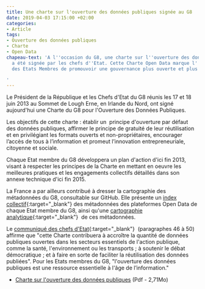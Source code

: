 ```yaml
---
title: Une charte sur l'ouverture des données publiques signée au G8
date: 2019-04-03 17:15:00 +02:00
categories:
- Article
tags:
- Ouverture des données publiques
- Charte
- Open Data
chapeau-text: 'A l''occasion du G8, une charte sur l''ouverture des données publiques
  a été signée par les chefs d''Etat. Cette Charte Open Data marque l''ambition collective
  des Etats Membres de promouvoir une gouvernance plus ouverte et plus transparente.

'
---
```


Le Président de la République et les Chefs d'Etat du G8 réunis les 17 et 18 juin 2013 au Sommet de Lough Erne, en Irlande du Nord, ont signé aujourd'hui une Charte du G8 pour l'Ouverture des Données Publiques.

Les objectifs de cette charte : établir un  principe d'ouverture par défaut des données publiques, affirmer le principe de gratuité de leur réutilisation et en privilégiant les formats ouverts et non-propriétaires, encourager l’accès de tous à l’information et promeut l’innovation entrepreneuriale, citoyenne et sociale.

Chaque Etat membre du G8 développera un plan d'action d'ici fin 2013, visant à respecter les principes de la Charte en mettant en oeuvre les meilleures pratiques et les engagements collectifs détaillés dans son annexe technique d'ici fin 2015.

La France a par ailleurs contribué à dresser la cartographie des métadonnées du G8, consultable sur GitHub. Elle présente un [index collectif](https://github.com/nsinai/G8_Metadata_Mapping/blob/master/index.md "Ouvre un lien externe dans une nouvelle fenêtre"){:target="_blank"} des métadonnées des plateformes Open Data de chaque Etat membre du G8, ainsi qu'une [cartographie analytique](https://github.com/nsinai/G8_Metadata_Mapping/blob/master/individual_G8_metadata_detail_pages.md "Ouvre un lien externe dans une nouvelle fenêtre"){:target="_blank"}  de ces métadonnées.

Le [communiqué des chefs d'Etat](https://www.gov.uk/government/publications/2013-lough-erne-g8-leaders-communique "Ouvre un lien externe dans une nouvelle fenêtre"){:target="_blank"}  (paragraphes 46 à 50) affirme que "cette Charte contribuera à accroître la quantité de données publiques ouvertes dans les secteurs essentiels de l'action publique, comme la santé, l'environnement ou les transports ; à soutenir le débat démocratique ; et à faire en sorte de faciliter la réutilisation des données publiées". Pour les Etats membres du G8, "l'ouverture des données publiques est une ressource essentielle à l'âge de l’information."

* [Charte sur l'ouverture des données publiques](/uploads/charte-g8-ouverture-donnees-publiques-fr.pdf) (Pdf - 2,71Mo)